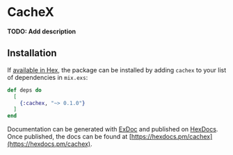 # CacheX

**TODO: Add description**

## Installation

If [available in Hex](https://hex.pm/docs/publish), the package can be installed
by adding `cachex` to your list of dependencies in `mix.exs`:

```elixir
def deps do
  [
    {:cachex, "~> 0.1.0"}
  ]
end
```

Documentation can be generated with [ExDoc](https://github.com/elixir-lang/ex_doc)
and published on [HexDocs](https://hexdocs.pm). Once published, the docs can
be found at [https://hexdocs.pm/cachex](https://hexdocs.pm/cachex).

